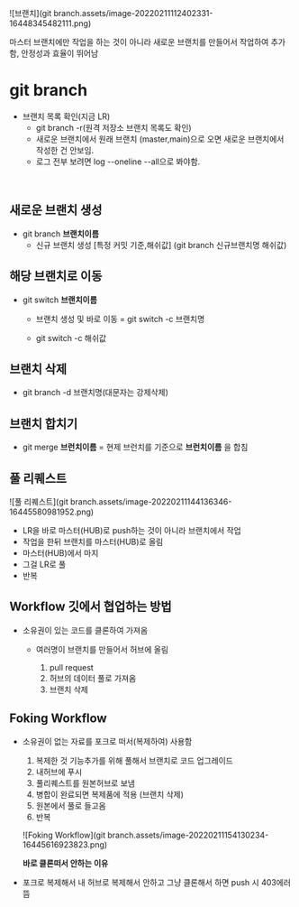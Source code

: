 ![브랜치](git branch.assets/image-20220211112402331-16448345482111.png)

마스터 브랜치에만 작업을 하는 것이 아니라 새로운 브랜치를 만들어서 작업하여 추가함, 안정성과 효율이 뛰어남



# git branch

- 브랜치 목록 확인(지금 LR)
  - git branch -r(원격 저장소 브랜치 목록도 확인)
  - 새로운 브랜치에서 원래 브랜치 (master,main)으로 오면 새로운 브랜치에서 작성한 건 안보임. 
  - 로그 전부 보려면 log --oneline --all으로 봐야함.

​			

## 새로운 브랜치 생성

- git branch **브랜치이름**
  - 신규 브랜치 생성 [특정 커밋 기준,해쉬값] (git branch 신규브랜치명 해쉬값)



## 해당 브랜치로 이동

- git switch **브랜치이름**

  - 브랜치 생성 및 바로 이동 = git switch -c 브랜치명

  -  git switch -c 해쉬값

##  브랜치 삭제

- git branch -d 브랜치명(대문자는 강제삭제)



## 브랜치 합치기

- git merge **브런치이름** = 현제 브런치를 기준으로 **브런치이름** 을 합침





## 풀 리퀘스트

 





![풀 리퀘스트](git branch.assets/image-20220211144136346-16445580981952.png)

- LR을 바로 마스터(HUB)로 push하는 것이 아니라 브랜치에서 작업
- 작업을 한뒤 브랜치를 마스터(HUB)로 올림
-  마스터(HUB)에서 마지
- 그걸 LR로 풀
- 반복





## Workflow 깃에서 협업하는 방법

- 소유권이 있는 코드를 클론하여 가져옴

  - 여러명이 브랜치를 만들어서 허브에 올림

   	1. pull request
   	1. 허브의 데이터 풀로 가져옴
   	1. 브랜치 삭제 





## Foking Workflow

- 소유권이 없는 자료를 포크로 떠서(복제하여) 사용함

  1. 복제한 것 기능추가를 위해 풀해서 브랜치로 코드 업그레이드
  2. 내허브에 푸시
  3. 풀리퀘스트를 원본허브로 보냄
  4. 병합이 완료되면 복제품에  적용 (브랜치 삭제)
  5. 원본에서 풀로 들고옴
  6. 반복

  ![Foking Workflow](git branch.assets/image-20220211154130234-16445616923823.png)

  **바로 클론떠서 안하는 이유**

- 포크로 복제해서 내 허브로 복제해서 안하고 그냥 클론해서 하면 push 시 403에러 뜸



 
